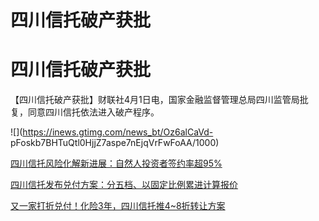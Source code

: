 # 四川信托破产获批

# 四川信托破产获批

【四川信托破产获批】财联社4月1日电，国家金融监督管理总局四川监管局批复，同意四川信托依法进入破产程序。

![](https://inews.gtimg.com/news_bt/Oz6alCaVd-
pFoskb7BHTuQtl0HjjZ7aspe7nEjqVrFwFoAA/1000)

[四川信托风险化解新进展：自然人投资者签约率超95%](https://news.qq.com/rain/a/20240227A06DXO00)

[四川信托发布兑付方案：分五档、以固定比例累进计算报价 ](https://news.qq.com/rain/a/20231225A09RH400)

[又一家打折兑付！化险3年，四川信托推4~8折转让方案](https://news.qq.com/rain/a/20231225A09JNX00)

